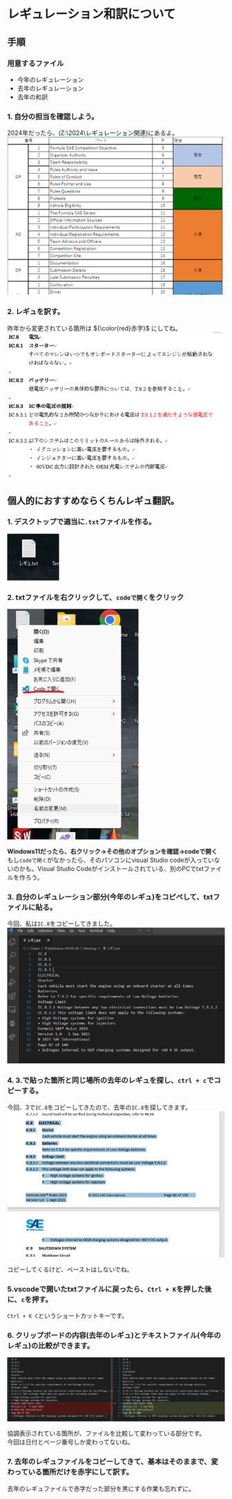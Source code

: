 # レギュレーション和訳について

## 手順
### 用意するファイル  
- 今年のレギュレーション  
- 去年のレギュレーション  
- 去年の和訳  

### 1. 自分の担当を確認しよう。
2024年だったら、(Z:\2024\レギュレーション関連)にあるよ。    
![Alt text](image.png)

### 2. レギュを訳す。
昨年から変更されている箇所は ${\color{red}赤字}$ にしてね。  
![Alt text](image-1.png)

## 個人的におすすめならくちんレギュ翻訳。
### 1. デスクトップで適当に`.txt`ファイルを作る。
![Alt text](image-2.png)

### 2. txtファイルを右クリックして、`codeで開く`をクリック
![Alt text](image-3.png)

**Windows11だったら、右クリック→その他のオプションを確認→codeで開く**
もし`codeで開く`がなかったら、そのパソコンにvisual Studio codeが入っていないのかも。Visual Studio Codeがインストールされている、別のPCでtxtファイルを作ろう。  

### 3. 自分のレギュレーション部分(今年のレギュ)をコピペして、txtファイルに貼る。
今回、私は`IC.8`をコピーしてきました。  
![Alt text](image-4.png)

### 4. 3.で貼った箇所と同じ場所の去年のレギュを探し、`ctrl + c`でコピーする。
今回、3で`IC.8`をコピーしてきたので、去年の`IC.8`を探してきます。  
![Alt text](image-5.png)

コピーしてくるけど、ペーストはしないでね。  

### 5.vscodeで開いたtxtファイルに戻ったら、`Ctrl + K`を押した後に、`c`を押す。
`Ctrl + K C`というショートカットキーです。  

### 6. クリップボードの内容(去年のレギュ)とテキストファイル(今年のレギュ)の比較ができます。
![alt text](image-6.png)

協調表示されている箇所が、ファイルを比較して変わっている部分です。  
今回は日付とページ番号しか変わってないね。  

### 7. 去年のレギュファイルをコピーしてきて、基本はそのままで、変わっている箇所だけを赤字にして訳す。
去年のレギュファイルで赤字だった部分を黒にする作業も忘れずに。